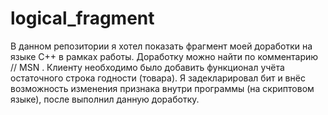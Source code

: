 # logical_fragment
В данном репозитории я хотел показать фрагмент моей доработки на языке C++ в рамках работы.
Доработку можно найти по комментарию // MSN
. Клиенту необходимо было добавить функционал учёта остаточного строка годности (товара). Я задекларировал бит и внёс возможность изменения признака внутри программы (на скриптовом языке), после выполнил данную доработку.
